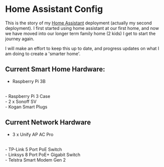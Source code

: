 # Home Assistant Config

This is the story of my [Home Assistant](https://www.hass.io) deployment (actually my second deployment).  I first started using home assistant at our first home, and now we have moved into our longer term family home (2 kids) I get to start the journey again.

I will make an effort to keep this up to date, and progress updates on what I am doing to create a 'smarter home'.


## Current Smart Home Hardware:
- Raspberry Pi 3B
<br>
- Raspberry Pi 3 Case
<br>
- 2 x Sonoff SV
<br>
- Kogan Smart Plugs
<br>

## Current Network Hardware
- 3 x Unify AP AC Pro
<br>
- TP-Link 5 Port PoE Switch
<br>
- Linksys 8 Port PoE+ Gigabit Switch
<br>
- Telstra Smart Modem Gen 2